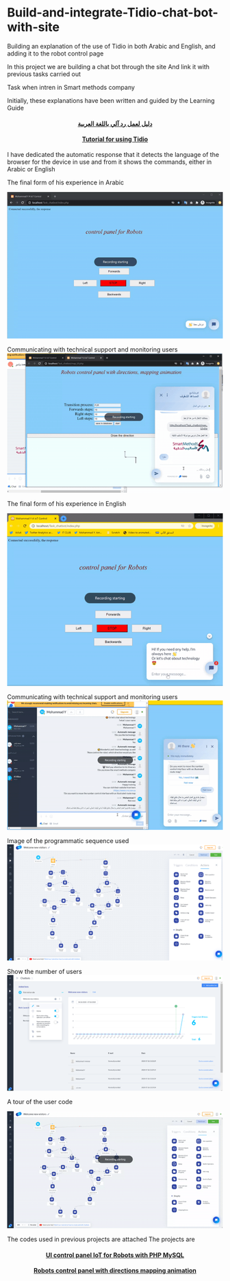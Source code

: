 # Build-and-integrate-Tidio-chat-bot-with-site
Building an explanation of the use of Tidio in both Arabic and English, and adding it to the robot control page

In this project we are building a chat bot through the site
And link it with previous tasks carried out

Task when intren in Smart methods company

Initially, these explanations have been written and guided by the Learning Guide

#### <p align="center"> [دليل لعمل رد آلي باللغة العربية](https://github.com/MohammadYAmmar/Build-and-integrate-Tidio-chat-bot-with-site/blob/master/%D8%AF%D9%84%D9%8A%D9%84%20%D8%B9%D9%85%D9%84%20%D8%B1%D8%AF%20%D8%A7%D9%84%D9%8A%20%D9%88%D8%A7%D8%B6%D8%A7%D9%81%D8%AA%D9%87%20Tidio.md)
</p>

#### <p align="center"> [Tutorial for using Tidio](https://github.com/MohammadYAmmar/Build-and-integrate-Tidio-chat-bot-with-site/blob/master/Tutorial%20for%20using%20Tidio.md)</p>

I have dedicated the automatic response that it detects the language of the browser for the device in use and from it shows the commands, either in Arabic or English

The final form of his experience in Arabic

![alt text](https://github.com/MohammadYAmmar/Build-and-integrate-Tidio-chat-bot-with-site/blob/master/GIF%20Chat%20bot%20Arabic%20interface%20experience.gif "تجربة")

Communicating with technical support and monitoring users
![alt text](https://github.com/MohammadYAmmar/Build-and-integrate-Tidio-chat-bot-with-site/blob/master/GIF%20Chat%20bot%20Arabic%20interface%20experience%20with%20technical%20support.gif "المراقبة والدعم الفني")



The final form of his experience in English

![alt text](https://github.com/MohammadYAmmar/Build-and-integrate-Tidio-chat-bot-with-site/blob/master/GIF%20Chat%20bot%20experience%20English%20interface.gif "test")

Communicating with technical support and monitoring users
![alt text](https://github.com/MohammadYAmmar/Build-and-integrate-Tidio-chat-bot-with-site/blob/master/GIF%20Chat%20bot%20experience%20English%20interface%20with%20technical%20support.gif "interface with technical support")

Image of the programmatic sequence used
![much-a image](https://github.com/MohammadYAmmar/Build-and-integrate-Tidio-chat-bot-with-site/blob/master/Image%20of%20the%20sequence%20of%20chat%20programming.png) 

Show the number of users
![much-a image](https://github.com/MohammadYAmmar/Build-and-integrate-Tidio-chat-bot-with-site/blob/master/Image%20showing%20the%20number%20of%20users%20and%20chat%20bots%20that%20you%20have%20to%20adjust.png) 

A tour of the user code

![alt text](https://github.com/MohammadYAmmar/Build-and-integrate-Tidio-chat-bot-with-site/blob/master/GIF%20Sequence%20of%20chat%20programming.gif
 "interface")

The codes used in previous projects are attached
The projects are

#### <p align="center"> [UI control panel IoT for Robots with PHP MySQL](https://github.com/MohammadYAmmar/UI-control-panel-IoT-for-Robots-with-PHP-MySQL)</p>

#### <p align="center"> [Robots control panel with directions mapping animation](https://github.com/MohammadYAmmar/Robots-control-panel-with-directions-mapping-animation)</p>


